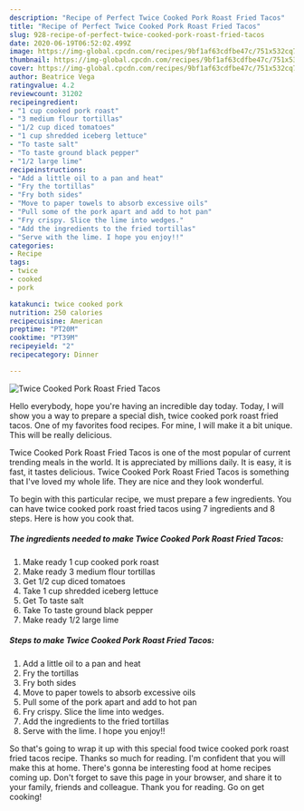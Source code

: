 ```yaml
---
description: "Recipe of Perfect Twice Cooked Pork Roast Fried Tacos"
title: "Recipe of Perfect Twice Cooked Pork Roast Fried Tacos"
slug: 928-recipe-of-perfect-twice-cooked-pork-roast-fried-tacos
date: 2020-06-19T06:52:02.499Z
image: https://img-global.cpcdn.com/recipes/9bf1af63cdfbe47c/751x532cq70/twice-cooked-pork-roast-fried-tacos-recipe-main-photo.jpg
thumbnail: https://img-global.cpcdn.com/recipes/9bf1af63cdfbe47c/751x532cq70/twice-cooked-pork-roast-fried-tacos-recipe-main-photo.jpg
cover: https://img-global.cpcdn.com/recipes/9bf1af63cdfbe47c/751x532cq70/twice-cooked-pork-roast-fried-tacos-recipe-main-photo.jpg
author: Beatrice Vega
ratingvalue: 4.2
reviewcount: 31202
recipeingredient:
- "1 cup cooked pork roast"
- "3 medium flour tortillas"
- "1/2 cup diced tomatoes"
- "1 cup shredded iceberg lettuce"
- "To taste salt"
- "To taste ground black pepper"
- "1/2 large lime"
recipeinstructions:
- "Add a little oil to a pan and heat"
- "Fry the tortillas"
- "Fry both sides"
- "Move to paper towels to absorb excessive oils"
- "Pull some of the pork apart and add to hot pan"
- "Fry crispy. Slice the lime into wedges."
- "Add the ingredients to the fried tortillas"
- "Serve with the lime. I hope you enjoy!!"
categories:
- Recipe
tags:
- twice
- cooked
- pork

katakunci: twice cooked pork 
nutrition: 250 calories
recipecuisine: American
preptime: "PT20M"
cooktime: "PT39M"
recipeyield: "2"
recipecategory: Dinner

---
```



![Twice Cooked Pork Roast Fried Tacos](https://img-global.cpcdn.com/recipes/9bf1af63cdfbe47c/751x532cq70/twice-cooked-pork-roast-fried-tacos-recipe-main-photo.jpg)

Hello everybody, hope you're having an incredible day today. Today, I will show you a way to prepare a special dish, twice cooked pork roast fried tacos. One of my favorites food recipes. For mine, I will make it a bit unique. This will be really delicious.



Twice Cooked Pork Roast Fried Tacos is one of the most popular of current trending meals in the world. It is appreciated by millions daily. It is easy, it is fast, it tastes delicious. Twice Cooked Pork Roast Fried Tacos is something that I've loved my whole life. They are nice and they look wonderful.


To begin with this particular recipe, we must prepare a few ingredients. You can have twice cooked pork roast fried tacos using 7 ingredients and 8 steps. Here is how you cook that.

<!--inarticleads1-->

##### The ingredients needed to make Twice Cooked Pork Roast Fried Tacos:

1. Make ready 1 cup cooked pork roast
1. Make ready 3 medium flour tortillas
1. Get 1/2 cup diced tomatoes
1. Take 1 cup shredded iceberg lettuce
1. Get To taste salt
1. Take To taste ground black pepper
1. Make ready 1/2 large lime




<!--inarticleads2-->

##### Steps to make Twice Cooked Pork Roast Fried Tacos:

1. Add a little oil to a pan and heat
1. Fry the tortillas
1. Fry both sides
1. Move to paper towels to absorb excessive oils
1. Pull some of the pork apart and add to hot pan
1. Fry crispy. Slice the lime into wedges.
1. Add the ingredients to the fried tortillas
1. Serve with the lime. I hope you enjoy!!




So that's going to wrap it up with this special food twice cooked pork roast fried tacos recipe. Thanks so much for reading. I'm confident that you will make this at home. There's gonna be interesting food at home recipes coming up. Don't forget to save this page in your browser, and share it to your family, friends and colleague. Thank you for reading. Go on get cooking!
